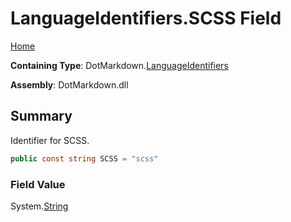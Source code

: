 # LanguageIdentifiers\.SCSS Field

[Home](../../../README.md)

**Containing Type**: DotMarkdown\.[LanguageIdentifiers](../README.md)

**Assembly**: DotMarkdown\.dll

## Summary

Identifier for SCSS\.

```csharp
public const string SCSS = "scss"
```

### Field Value

System\.[String](https://docs.microsoft.com/en-us/dotnet/api/system.string)

